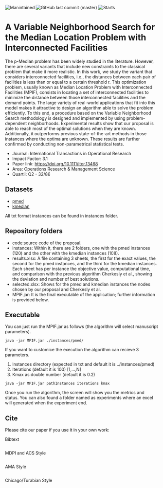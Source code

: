 ![Manintained](https://img.shields.io/badge/Maintained%3F-yes-green.svg)
![GitHub last commit (master)](https://img.shields.io/github/last-commit/isaaclo97/MPIF)
![Starts](https://img.shields.io/github/stars/isaaclo97/MPIF.svg)

# A Variable Neighborhood Search for the Median Location Problem with Interconnected Facilities

The p-Median problem has been widely studied in the literature. However, there are several variants that include new constraints to the classical problem that make it more realistic. In this work, we study the variant that considers interconnected facilities, i.e., the distances between each pair of facilities is less than or equal to a certain threshold r. This optimization problem, usually known as Median Location Problem with Interconnected Facilities (MPIF), consists in locating a set of interconnected facilities to minimize the distance between those interconnected facilities and the demand points. The large variety of real-world applications that fit into this model makes it attractive to design an algorithm able to solve the problem efficiently. To this end, a procedure based on the Variable Neighborhood Search methodology is designed and implemented by using problem-dependent neighborhoods. Experimental results show that our proposal is able to reach most of the optimal solutions when they are known. Additionally, it outperforms previous state-of-the-art methods in those instances where the optima are unknown. These results are further confirmed by conducting non-parametrical statistical tests.

- Journal: International Transactions in Operational Research
- Impact Factor: 3.1 
- Paper link: https://doi.org/10.1111/itor.13468
- Area: Operations Research & Management Science
- Quartil: Q2 - 32/86

## Datasets

* [pmed](./instances/pmed/)
* [kmedian](./instances/kmedian/)


All txt format instances can be found in instances folder.

## Repository folders

- code:source code of the proposal.
- instances: Within it, there are 2 folders, one with the pmed instances (120) and the other with the kmedian instances (108).
- results.xlsx: A file containing 3 sheets, the first for the exact values, the second for the pmed instances, and the third for the kmedian instances. Each sheet has per instance the objective value, computational time, and comparison with the previous algorithm Cherkesly et al., showing the deviation and number of best solutions.
- selected.xlsx: Shows for the pmed and kmedian instances the nodes chosen by our proposal and Cherkesly et al.
- MPIF.jar: It is the final executable of the application; further information is provided below.

## Executable

You can just run the MPIF.jar as follows (the algorithm will select manuscript parameters).

```
java -jar MPIF.jar ./instances/pmed/
```

If you want to customice the execution the algorithm can recieve 3 parameters.
1. Instances directory (expected in txt and default it is ../instances/pmed)
2. Iterations (default it is 100) [1,...,N]
3. Kmax as double number (default it is 0.2) 

```
java -jar MPIF.jar pathInstances iterations kmax
```

Once you run the algorithm, the screen will show you the metrics and status. You can also found a folder named as experiments where an excel will generated when the experiment end.


## Cite

Please cite our paper if you use it in your own work:

Bibtext
```
```

MDPI and ACS Style
```
```

AMA Style
```
```

Chicago/Turabian Style
```
```
